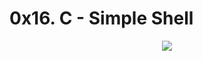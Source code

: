 # 0x16. C - Simple Shell

<p align="center">  
<img src ="https://s3.amazonaws.com/intranet-projects-files/holbertonschool-low_level_programming/235/shell.jpeg">
</p>
